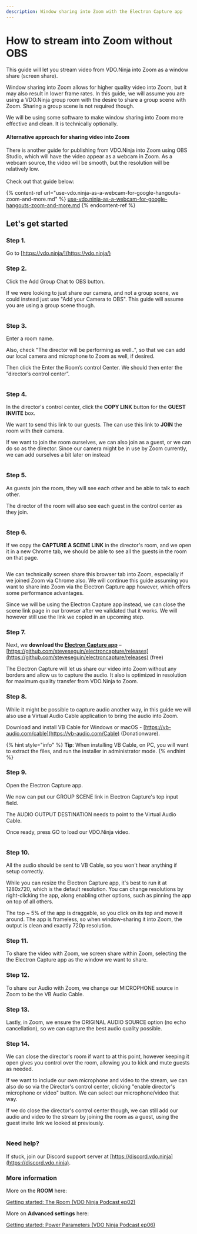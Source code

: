 ```yaml
---
description: Window sharing into Zoom with the Electron Capture app
---
```


# How to stream into Zoom without OBS

This guide will let you stream video from VDO.Ninja into Zoom as a window share (screen share).

Window sharing into Zoom allows for higher quality video into Zoom, but it may also result in lower frame rates. In this guide, we will assume you are using a VDO.Ninja group room with the desire to share a group scene with Zoom.  Sharing a group scene is not required though.

We will be using some software to make window sharing into Zoom more effective and clean. It is technically optionally.

#### Alternative approach for sharing video into Zoom

There is another guide for publishing from VDO.Ninja into Zoom using OBS Studio, which will have the video appear as a webcam in Zoom.  As a webcam source, the video will be smooth, but the resolution will be relatively low.\
\
Check out that guide below:

{% content-ref url="use-vdo.ninja-as-a-webcam-for-google-hangouts-zoom-and-more.md" %}
[use-vdo.ninja-as-a-webcam-for-google-hangouts-zoom-and-more.md](use-vdo.ninja-as-a-webcam-for-google-hangouts-zoom-and-more.md)
{% endcontent-ref %}

## Let's get started

### Step 1.

Go to [https://vdo.ninja/](https://vdo.ninja/)

### Step 2.

Click the Add Group Chat to OBS button.

If we were looking to just share our camera, and not a group scene, we could instead just use "Add your Camera to OBS". This guide will assume you are using a group scene though.

<figure><img src="../.gitbook/assets/image (17) (3).png" alt=""><figcaption></figcaption></figure>

### Step 3.

Enter a room name.

Also, check "The director will be performing as well..", so that we can add our local camera and microphone to Zoom as well, if desired.

Then click the Enter the Room’s control Center.  We should then enter the “director’s control center”.

<figure><img src="../.gitbook/assets/image (23).png" alt=""><figcaption></figcaption></figure>

### Step 4.

In the director's control center, click the **COPY LINK** button for the **GUEST INVITE** box.

We want to send this link to our guests. The can use this link to **JOIN** the room with their camera.

If we want to join the room ourselves, we can also join as a guest, or we can do so as the director. Since our camera might be in use by Zoom currently, we can add ourselves a bit later on instead

<figure><img src="../.gitbook/assets/image (22).png" alt=""><figcaption></figcaption></figure>

### Step 5.

As guests join the room, they will see each other and be able to talk to each other.

The director of the room will also see each guest in the control center as they join.

<figure><img src="../.gitbook/assets/image (34).png" alt=""><figcaption></figcaption></figure>

### Step 6.

If we copy the **CAPTURE A SCENE LINK** in the director's room, and we open it in a new Chrome tab, we should be able to see all the guests in the room on that page.

<figure><img src="../.gitbook/assets/image (31).png" alt=""><figcaption></figcaption></figure>

We can technically screen share this browser tab into Zoom, especially if we joined Zoom via Chrome also. We will continue this guide assuming you want to share into Zoom via the Electron Capture app however, which offers some performance advantages.

Since we will be using the Electron Capture app instead, we can close the scene link page in our browser after we validated that it works.  We will however still use the link we copied in an upcoming step.

### Step 7.

Next, we **download the** [**Electron Capture app**](../steves-helper-apps/electron-capture.md) – [https://github.com/steveseguin/electroncapture/releases](https://github.com/steveseguin/electroncapture/releases) (free)

The Electron Capture will let us share our video into Zoom without any borders and allow us to capture the audio. It also is optimized in resolution for maximum quality transfer from VDO.Ninja to Zoom.

### Step 8.

While it might be possible to capture audio another way, in this guide we will also use a Virtual Audio Cable application to bring the audio into Zoom.

Download and install VB Cable for Windows or macOS - [https://vb-audio.com/cable](https://vb-audio.com/Cable) (Donationware).

{% hint style="info" %}
**Tip**: When installing VB Cable, on PC, you will want to extract the files, and run the installer in administrator mode.
{% endhint %}

### Step 9.

Open the Electron Capture app.

We now can put our GROUP SCENE link in Electron Capture's top input field.&#x20;

The AUDIO OUTPUT DESTINATION needs to point to the Virtual Audio Cable.&#x20;

Once ready, press GO to load our VDO.Ninja video.

<figure><img src="../.gitbook/assets/image (29).png" alt=""><figcaption></figcaption></figure>

### Step 10.

All the audio should be sent to VB Cable, so you won't hear anything if setup correctly.

While you can resize the Electron Capture app, it's best to run it at 1280x720, which is the default resolution. You can change resolutions by right-clicking the app, along enabling other options, such as pinning the app on top of all others.

The top \~ 5% of the app is draggable, so you click on its top and move it around. The app is frameless, so when window-sharing it into Zoom, the output is clean and exactly 720p resolution.

### Step 11.

To share the video with Zoom, we screen share within Zoom, selecting the the Electron Capture app as the window we want to share.

### Step 12.

To share our Audio with Zoom, we change our MICROPHONE source in Zoom to be the VB Audio Cable.&#x20;

### Step 13.

Lastly, in Zoom, we ensure the ORIGINAL AUDIO SOURCE option (no echo cancellation), so we can capture the best audio quality possible.

### Step 14.

We can close the director's room if want to at this point, however keeping it open gives you control over the room, allowing you to kick and mute guests as needed.

If we want to include our own microphone and video to the stream, we can also do so via the Director's control center, clicking "enable director's microphone or video" button. We can select our microphone/video that way.

If we do close the director's control center though, we can still add our audio and video to the stream by joining the room as a guest, using the guest invite link we looked at previously.

<figure><img src="../.gitbook/assets/image (18) (2).png" alt=""><figcaption></figcaption></figure>

### Need help?

If stuck, join our Discord support server at [https://discord.vdo.ninja](https://discord.vdo.ninja).

### More information

More on the **ROOM** here:

[Getting started: The Room (VDO Ninja Podcast ep02)](https://youtu.be/m1cIT1kdlEo)

More on **Advanced settings** here:

[Getting started: Power Parameters (VDO Ninja Podcast ep06)](https://youtu.be/l9BNTTNY08s)
